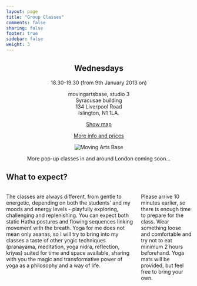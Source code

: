 ```yaml
---
layout: page
title: "Group Classes"
comments: false
sharing: false
footer: true
sidebar: false
weight: 3
---
```


<div style="text-align: center;">

<h2>Wednesdays</h2>

<p>18.30-19.30  (from 9th January 2013 on)<br />

<p>movingartsbase, studio 3<br />
Syracusae building<br />134 Liverpool Road<br />
Islington, N1 1LA.<br /></p>

<p><a href="http://www.movingartsbase.eu/directions.html">Show map</a></p>

<p><a href="http://www.movingartsbase.eu/whatson/classes/yogawithivana.html">More info and prices</a></p>

<p class="centeredimage"><img src="http://www.movingartsbase.eu/photographs/mab-door_302.jpg" alt="Moving Arts Base"></img></p>

<p>More pop-up classes in and around London coming soon...</p>

</div>

## What to expect?

<div class="columns">

<p>The classes are always different, from gentle to energetic, depending on both the students' and my moods and energy levels - playfully exploring, challenging and replenishing. You can expect both static Hatha postures and flowing sequences linking movement with the breath. Yoga for me does not mean only asanas, so I will try to bring into my classes a taste of other yogic techniques (pranayama, meditation, yoga nidra, reflection, kriyas) suited for time and space available, sharing with you the magic and transformative power of yoga as a philosophy and a way of life.</p>

<p>Please arrive 10 minutes earlier, so there is enough time to prepare for the class. Wear something loose and comfortable and try not to eat minimum 2 hours beforehand. Yoga mats will be provided, but feel free to bring your own.</p>

</div>